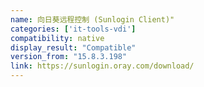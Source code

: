 ```yaml
---
name: 向日葵远程控制 (Sunlogin Client)"
categories: ['it-tools-vdi']
compatibility: native
display_result: "Compatible"
version_from: "15.8.3.198"
link: https://sunlogin.oray.com/download/
---
```

